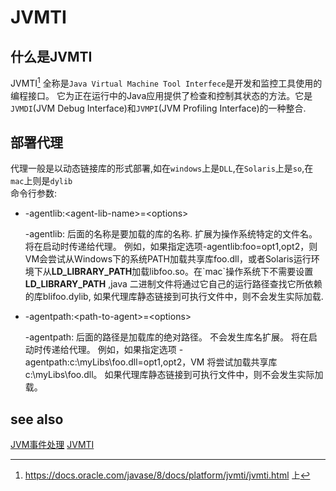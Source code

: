 # JVMTI 

## 什么是JVMTI

JVMTI[^1] 全称是`Java Virtual Machine Tool Interfece`是开发和监控工具使用的编程接口。 它为正在运行中的Java应用提供了检查和控制其状态的方法。它是`JVMDI`(JVM Debug Interface)和`JVMPI`(JVM Profiling Interface)的一种整合.
  




[^1]: https://docs.oracle.com/javase/8/docs/platform/jvmti/jvmti.html
上
## 部署代理

代理一般是以动态链接库的形式部署,如在`windows`上是`DLL`,在`Solaris`上是`so`,在`mac`上则是`dylib` <br/>
命令行参数: <br/>
* -agentlib:\<agent-lib-name\>=\<options\>
  <p>
  -agentlib: 后面的名称是要加载的库的名称. <agent-lib-name> 扩展为操作系统特定的文件名。 <options> 将在启动时传递给代理。 例如，如果指定选项-agentlib:foo=opt1,opt2，则VM会尝试从Windows下的系统PATH加载共享库foo.dll，或者Solaris运行环境下从<b>LD_LIBRARY_PATH</b>加载libfoo.so。在`mac`操作系统下不需要设置<b>LD_LIBRARY_PATH</b> ,java 二进制文件将通过它自己的运行路径查找它所依赖的库blifoo.dylib, 如果代理库静态链接到可执行文件中，则不会发生实际加载.
    </p>
  
* -agentpath:\<path-to-agent>=\<options>
    <p>
  -agentpath: 后面的路径是加载库的绝对路径。 不会发生库名扩展。 <options> 将在启动时传递给代理。 例如，如果指定选项 
      -agentpath:c:\myLibs\foo.dll=opt1,opt2，VM 将尝试加载共享库 c:\myLibs\foo.dll。 如果代理库静态链接到可执行文件中，则不会发生实际加载。</p>
  
  
## see also
[JVM事件处理](https://github.com/openjdk/jdk/blob/jdk8-b120/jdk/src/share/back/eventHandler.c)
[JVMTI](https://github.com/openjdk/jdk/blob/jdk8-b120/jdk/src/share/javavm/export/jvmti.h)
